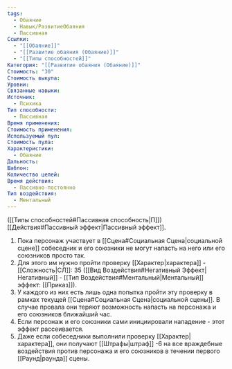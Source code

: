```yaml
---
tags:
  - Обаяние
  - Навык/РазвитиеОбаяния
  - Пассивная
Ссылки:
  - "[[Обаяние]]"
  - "[[Развитие обаяния (Обаяние)]]"
  - "[[Типы способностей]]"
Категория: "[[Развитие обаяния (Обаяние)]]"
Стоимость: "30"
Стоимость выкупа: 
Уровни: 
Связанные навыки: 
Источник:
  - Психика
Тип способности:
  - Пассивная
Время применения: 
Стоимость применения: 
Используемый пул: 
Стоимость пула: 
Характеристики:
  - Обаяние
Дальность: 
Шаблон: 
Количество целей: 
Время действия:
  - Пассивно-постоянно
Тип воздействия:
  - Ментальный
---
```

([[Типы способностей#Пассивная способность|П]]) [[Действия#Пассивный эффект|Пассивный эффект]]. 

1. Пока персонаж участвует в [[Сцена#Социальная Сцена|социальной сцене]] собеседник и его союзники не могут напасть на него или его союзников просто так. 
2. Для этого им нужно пройти проверку [[Характер|характера]] - [[Сложность|СЛ]]: 35 ([[Вид Воздействия#Негативный Эффект|Негативный]] - [[Тип Воздействия#Ментальный|Ментальный]] эффект: [[Приказ]]).
3. У каждого из них есть лишь одна попытка пройти эту проверку в рамках текущей [[Сцена#Социальная Сцена|социальной сцены]]. В случае провала они теряют возможность напасть на персонажа и его союзников ближайший час. 
4. Если персонаж и его союзники сами инициировали нападение - этот эффект рассеивается. 
5. Даже если собеседники выполнили проверку [[Характер|характера]], они получают [[Штрафы|штраф]] -6 на все враждебные воздействия против персонажа и его союзников в течении первого [[Раунд|раунда]] сцены. 